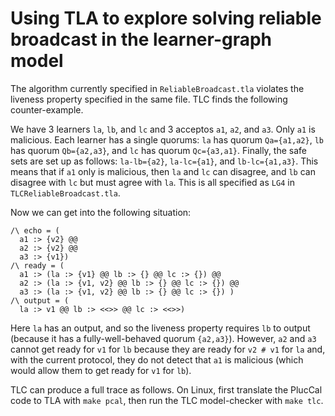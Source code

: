 # Using TLA to explore solving reliable broadcast in the learner-graph model

The algorithm currently specified in `ReliableBroadcast.tla` violates the liveness property specified in the same file.
TLC finds the following counter-example.

We have 3 learners `la`, `lb`, and `lc` and 3 acceptos `a1`, `a2`, and `a3`.
Only `a1` is malicious.
Each learner has a single quorums: `la` has quorum `Qa={a1,a2}`, `lb` has quorum `Qb={a2,a3}`, and `lc` has quorum `Qc={a3,a1}`.
Finally, the safe sets are set up as follows: `la-lb={a2}`, `la-lc={a1}`, and `lb-lc={a1,a3}`.
This means that if `a1` only is malicious, then `la` and `lc` can disagree, and `lb` can disagree with `lc` but must agree with `la`.
This is all specified as `LG4` in `TLCReliableBroadcast.tla`.

Now we can get into the following situation:
```tla
/\ echo = (
  a1 :> {v2} @@
  a2 :> {v2} @@
  a3 :> {v1})
/\ ready = (
  a1 :> (la :> {v1} @@ lb :> {} @@ lc :> {}) @@
  a2 :> (la :> {v1, v2} @@ lb :> {} @@ lc :> {}) @@
  a3 :> (la :> {v1, v2} @@ lb :> {} @@ lc :> {}) )
/\ output = (
  la :> v1 @@ lb :> <<>> @@ lc :> <<>>)
```
Here `la` has an output, and so the liveness property requires `lb` to output (because it has a fully-well-behaved quorum `{a2,a3}`).
However, `a2` and `a3` cannot get ready for `v1` for `lb` because they are ready for `v2 # v1` for `la` and, with the current protocol, they do not detect that `a1` is malicious (which would allow them to get ready for `v1` for `lb`).

TLC can produce a full trace as follows.
On Linux, first translate the PlucCal code to TLA with `make pcal`, then run the TLC model-checker with `make tlc`.
